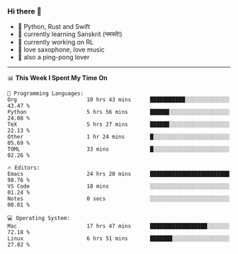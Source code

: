 ### Hi there 👋

- 📙 Python, Rust and Swift
- 🌱 currently learning Sanskrit (नमस्ते!)
- 🔭 currently working on RL
- 🎷 love saxophone, love music
- 🏓 also a ping-pong lover

<!--
**ZiqinGong/ZiqinGong** is a ✨ _special_ ✨ repository because its `README.md` (this file) appears on your GitHub profile.

Here are some ideas to get you started:

- 🔭 I’m currently working on ...
- 🌱 I’m currently learning ...
- 👯 I’m looking to collaborate on ...
- 🤔 I’m looking for help with ...
- 💬 Ask me about ...
- 📫 gongzq0301@sjtu.edu.cn
- 😄 Pronouns: ...
- ⚡ Fun fact: ...
-->

---

<!--START_SECTION:waka-->
📊 **This Week I Spent My Time On** 

```text
💬 Programming Languages: 
Org                      10 hrs 43 mins      ███████████░░░░░░░░░░░░░░   43.47 % 
Python                   5 hrs 56 mins       ██████░░░░░░░░░░░░░░░░░░░   24.08 % 
TeX                      5 hrs 27 mins       ██████░░░░░░░░░░░░░░░░░░░   22.13 % 
Other                    1 hr 24 mins        █░░░░░░░░░░░░░░░░░░░░░░░░   05.69 % 
TOML                     33 mins             █░░░░░░░░░░░░░░░░░░░░░░░░   02.26 % 

🔥 Editors: 
Emacs                    24 hrs 20 mins      █████████████████████████   98.76 % 
VS Code                  18 mins             ░░░░░░░░░░░░░░░░░░░░░░░░░   01.24 % 
Notes                    0 secs              ░░░░░░░░░░░░░░░░░░░░░░░░░   00.01 % 

💻 Operating System: 
Mac                      17 hrs 47 mins      ██████████████████░░░░░░░   72.18 % 
Linux                    6 hrs 51 mins       ███████░░░░░░░░░░░░░░░░░░   27.82 % 
```


<!--END_SECTION:waka-->
